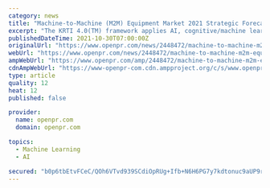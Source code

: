 ```yaml
---
category: news
title: "Machine-to-Machine (M2M) Equipment Market 2021 Strategic Forecasting – Precise Outlook By 2026"
excerpt: "The KRTI 4.0(TM) framework applies AI, cognitive/machine learning and machine-to-machine (M2M) capabilities to the industrial environment and addresses complex and expensive lifecycle management challenges faced by industry, utilities, transportation and ..."
publishedDateTime: 2021-10-30T07:00:00Z
originalUrl: "https://www.openpr.com/news/2448472/machine-to-machine-m2m-equipment-market-2021-strategic"
webUrl: "https://www.openpr.com/news/2448472/machine-to-machine-m2m-equipment-market-2021-strategic"
ampWebUrl: "https://www.openpr.com/amp/2448472/machine-to-machine-m2m-equipment-market-2021-strategic"
cdnAmpWebUrl: "https://www-openpr-com.cdn.ampproject.org/c/s/www.openpr.com/amp/2448472/machine-to-machine-m2m-equipment-market-2021-strategic"
type: article
quality: 12
heat: 12
published: false

provider:
  name: openpr.com
  domain: openpr.com

topics:
  - Machine Learning
  - AI

secured: "b0p6tbEtvFCeC/QOh6VTvd939SCdiOpRUg+Ifb+N6H6PG7y7kdtonuc9aUP9r7wQh0ZAQXdbODRtztd0EbM9HTNFys4mYhBM3p2XOLpXTWN7Yh2MJgC7Wqnhr5He9OQGkzGtEcfRLC3ulW6/soFimC53QnjtaFUHrFeJTncSK8LIacIldToCPmj54tzP+bCBn/DhHroRo4dqNNRQsALWQC7xBNW1BoMH1TtR3gdnV4KI/SwWQ0TihnleEN69U3LeGQ9v2FzufL9zyfKMCqDqgSpn3kGIAMyFRCPlsBpo7JsThyNjZTTq44zPFOPzfMj9VesUxD3JkwsvCHB2RaSAjGZdm9WPZnh2AEEd/8tRRgg=;5js61D257iImJb8eM6fTIQ=="
---
```


